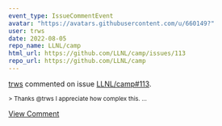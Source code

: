 ```yaml
---
event_type: IssueCommentEvent
avatar: "https://avatars.githubusercontent.com/u/660149?"
user: trws
date: 2022-08-05
repo_name: LLNL/camp
html_url: https://github.com/LLNL/camp/issues/113
repo_url: https://github.com/LLNL/camp
---
```


<a href='https://github.com/trws' target='_blank'>trws</a> commented on issue <a href='https://github.com/LLNL/camp/issues/113' target='_blank'>LLNL/camp#113</a>.

<small>> Thanks @trws I appreciate how complex this. ...</small>

<a href='https://github.com/LLNL/camp/issues/113' target='_blank'>View Comment</a>